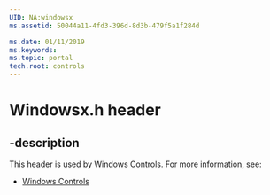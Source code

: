 ```yaml
---
UID: NA:windowsx
ms.assetid: 50044a11-4fd3-396d-8d3b-479f5a1f284d

ms.date: 01/11/2019
ms.keywords: 
ms.topic: portal
tech.root: controls
---
```


# Windowsx.h header


## -description


This header is used by Windows Controls. For more information, see:

- [Windows Controls](../_controls/index.md)

